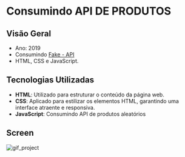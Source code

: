 # Consumindo API DE PRODUTOS

## Visão Geral

- Ano: 2019
- Consumindo [Fake - API](https://fakestoreapi.com/)
- HTML, CSS e JavaScript.

## Tecnologias Utilizadas

- **HTML**: Utilizado para estruturar o conteúdo da página web.
- **CSS**: Aplicado para estilizar os elementos HTML, garantindo uma interface atraente e responsiva.
- **JavaScript**: Consumindo API de produtos aleatórios 

## Screen

![gif_project](/src/midia/gif.gif)
